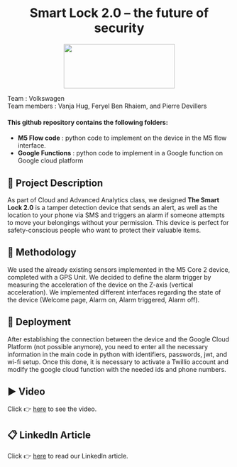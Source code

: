 <h1 align="center">Smart Lock 2.0 – the future of security</h1>
<p align="center">
<img src="https://upload.wikimedia.org/wikipedia/commons/thumb/2/2b/Logo_Université_de_Lausanne.svg/1280px-Logo_Université_de_Lausanne.svg.png" width="250" height="100"/> <br>
 </p>
Team : Volkswagen 
<br>
Team members : Vanja Hug, Feryel Ben Rhaiem, and Pierre Devillers
 
#### This github repository contains the following folders:
* **M5 Flow code** : python code to implement on the device in the M5 flow interface. 
* **Google Functions** : python code to implement in a Google function on Google cloud platform

## 🚧   Project Description  
As part of Cloud and Advanced Analytics class, we designed **The Smart Lock 2.0** is a tamper detection device that sends an alert, as well as the location to your phone via SMS and triggers an alarm if someone attempts to move your belongings without your permission. This device is perfect for safety-conscious people who want to protect their valuable items.

## 🤔   Methodology 
We used the already existing sensors implemented in the M5 Core 2 device, completed with a GPS Unit. We decided to define the alarm trigger by measuring the acceleration of the device on the Z-axis (vertical acceleration). We implemented different interfaces regarding the state of the device (Welcome page, Alarm on, Alarm triggered, Alarm off). 

## 🚀   Deployment 
After establishing the connection between the device and the Google Cloud Platform (not possible anymore), you need to enter all the necessary information in the main code in python with identifiers, passwords, jwt, and wi-fi setup. Once this done, it is necessary to activate a Twillio account and modify the google cloud function with the needed ids and phone numbers. 

## ▶️   Video  
Click 👉 [here](https://clipchamp.com/watch/HQYIweiTWP3) to see the video.



## 📋   LinkedIn Article 
Click 👉 [here](https://youtu.be/dQw4w9WgXcQ) to read our LinkedIn article.
